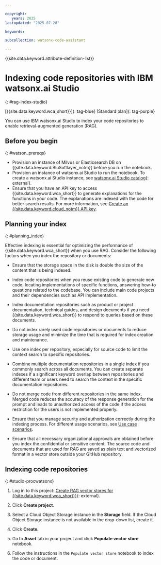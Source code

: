 ```yaml
---

copyright:
   years: 2025
lastupdated: "2025-07-28"

keywords: 

subcollection: watsonx-code-assistant

---
```


{{site.data.keyword.attribute-definition-list}}

# Indexing code repositories with IBM watsonx.ai Studio
{: #rag-index-studio}

[{{site.data.keyword.wca_short}}]{: tag-blue} [Standard plan]{: tag-purple}
 
You can use IBM watsonx.ai Studio to index your code repositories to enable retrieval-augmented generation (RAG).

## Before you begin
{: #watson_prereqs}

- Provision an instance of Milvus or Elasticsearch DB on {{site.data.keyword.BluSoftlayer_notm}} before you run the notebook.
- Provision an instance of watsonx.ai Studio to run the notebook. To create a watsonx.ai Studio instance, see [watsonx.ai Studio catalog](https://cloud.ibm.com/catalog/services/watsonxai-studio){: external}.
- Ensure that you have an API key to access {{site.data.keyword.wca_short}} to generate explanations for the functions in your code. The explanations are indexed with the code for better search results. For more information, see [Create an {{site.data.keyword.cloud_notm}} API key](/docs/watsonx-code-assistant?topic=watsonx-code-assistant-cloud-setup-wca-vscode#cloud-setup-wca-vscode-create-api-key). 

## Planning your index
{: #planning_index}

Effective indexing is essential for optimizing the performance of {{site.data.keyword.wca_short}} when you use RAG. Consider the following factors when you index the repository or documents:

- Ensure that the storage space in the disk is double the size of the content that is being indexed.

- Index code repositories when you reuse existing code to generate new code, locating implementations of specific functions, answering how-to questions related to the codebase. You can include main code projects and their dependencies such as API implementation.

- Index documentation repositories such as product or project documentation, technical guides, and design documents if you need {{site.data.keyword.wca_short}} to respond to queries based on these documents.

- Do not index rarely used code repositories or documents to reduce storage usage and minimize the time that is required for index creation and maintenance.

- Use one index per repository, especially for source code to limit the context search to specific repositories.

- Combine multiple documentation repositories in a single index if you commonly search across all documents. You can create separate indexes if a significant keyword overlap between repositories and different team or users need to search the context in the specific documentation repositories.
   
- Do not merge code from different repositories in the same index. Merged code reduces the accuracy of the response generation for the prompt and leads to unauthorized access of the code if the access restriction for the users is not implemented properly.

- Ensure that you manage security and authorization correctly during the indexing process. For different usage scenarios, see [Use case scenarios](/docs/watsonx-code-assistant?topic=watsonx-code-assistant-rag-overview#rag_usecase).

- Ensure that all necessary organizational approvals are obtained before you index the confidential or sensitive content. The source code and documents that are used for RAG are saved as plain text and vectorized format in a vector store outside your GitHub repository.

## Indexing code repositories
{: #studio-procwatsonx}

1. Log in to this project: [Create RAG vector stores for {{site.data.keyword.wca_short}}](https://dataplatform.cloud.ibm.com/exchange/public/entry/view/6b610fcb-7308-456f-884c-9e5ec456218a?context=wx){: external}.

1. Click **Create project**.

1. Select a Cloud Object Storage instance in the **Storage** field. If the Cloud Object Storage instance is not available in the drop-down list, create it.

1. Click **Create**.

1. Go to **Asset** tab in your project and click **Populate vector store** notebook.

1. Follow the instructions in the `Populate vector store` notebook to index the code or document.
